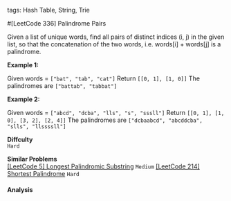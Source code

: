 tags: Hash Table, String, Trie

#[LeetCode 336] Palindrome Pairs

Given a list of unique words, find all pairs of distinct indices (i, j) in the given list, 
so that the concatenation of the two words, i.e. words[i] + words[j] is a palindrome.

**Example 1:** 

Given words = `["bat", "tab", "cat"]`
Return `[[0, 1], [1, 0]]`
The palindromes are `["battab", "tabbat"]`

**Example 2:**

Given words = `["abcd", "dcba", "lls", "s", "sssll"]`
Return `[[0, 1], [1, 0], [3, 2], [2, 4]]`
The palindromes are `["dcbaabcd", "abcddcba", "slls", "llssssll"]`

**Diffculty**  
`Hard`

**Similar Problems**  
[[LeetCode 5] Longest Palindromic Substring]() `Medium`
[[LeetCode 214] Shortest Palindrome]() `Hard`


#### Analysis


